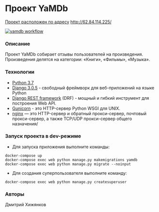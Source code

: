 # Проект YaMDb

[Проект расположен по адресу](http://62.84.114.225/) http://62.84.114.225/

[![yamdb workflow](https://github.com/DiHov/yamdb_final/actions/workflows/yamdb_workflow.yml/badge.svg)](https://github.com/DiHov/yamdb_final/actions/workflows/main.yml)

### Описание
Проект YaMDb собирает отзывы пользователей на произведения. Произведения делятся на категории: «Книги», «Фильмы», «Музыка».

### Технологии
- [Python 3.7](https://www.python.org/)
- [Django 3.0.5](https://www.djangoproject.com/) - свободный фреймворк для веб-приложений на языке Python
- [Django REST framework](https://www.django-rest-framework.org/) (DRF) - мощный и гибкий инструмент для построения Web API.
- [Gunicorn](https://gunicorn.org/) - это HTTP-сервер Python WSGI для UNIX.
- [nginx](https://www.nginx.com/) — это HTTP-сервер и обратный прокси-сервер, почтовый прокси-сервер, а также TCP/UDP прокси-сервер общего назначения/

### Запуск проекта в dev-режиме
- Для запуска приложения выполните команды: 
```
docker-compose up
docker-compose exec web python manage.py makemigrations yamdb
docker-compose exec web python manage.py migrate --noinput
``` 
- Для создания суперпользователя выполните команду:
```
docker-compose exec web python manage.py createsuperuser
```

### Авторы
Дмитрий Хижянков
